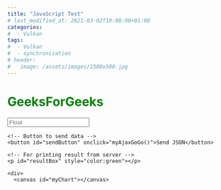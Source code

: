 ```yaml
---
title: "JavaScript Test"
# last_modified_at: 2021-03-02T19:00:00+01:00
categories:
#  - Vulkan
tags:
#  - Vulkan
#  - synchronization
# header:
#   image: /assets/images/1500x500.jpg
---
```


<h1 style="color:green;">
    GeeksForGeeks
</h1>

<p> 
    <!-- Making a text input -->
    <input type="number" step="any" id="inputVal" placeholder="Float" /> 
          
    <!-- Button to send data -->
    <button id="sendButton" onclick="myAjaxGoGo()">Send JSON</button>
  
    <!-- For printing result from server -->
    <p id="resultBox" style="color:green"></p>   
    
    <div>
      <canvas id="myChart"></canvas>
   </div>
</p>

<script src="https://cdn.jsdelivr.net/npm/chart.js"></script>
<script>
function myAjaxGoGo(){ 

	let inputVal = document.getElementById("inputVal").value;
	// Validate inputVal 
	var patternForInputVal=/^-?(\d+(\.\d+)?|\.\d+)$/;
	if (!patternForInputVal.test(inputVal)) {
		alert("Invalid number in textbox: " + inputVal);
		return;
	}

	let result = document.getElementById("resultBox");
	
	// Creating a XHR object 
	let xhr = new XMLHttpRequest(); 
	let url = "https://godbolt.org/api/compiler/g63/compile"; 

	// open a connection 
	xhr.open("POST", url, true); 

	// Set the request header i.e. which type of content you are sending 
	xhr.setRequestHeader("Content-Type", "application/json"); 

	// Create a state change callback 
	xhr.onreadystatechange = function () { 
	
		document.getElementById("sendButton").disabled=false;
	
		if (xhr.readyState === 4 && xhr.status === 200) { 

			// Analyze server result:
			var location = this.responseText.lastIndexOf("####RESULT:");
			if (-1 == location) {
				result.innerHTML = this.responseText; 
			}
			else {
				// Got something that looks like our expected result:
				const resultLines = this.responseText.substring(location + "####RESULT:".length).split("\n");
				if (resultLines.length >= 1) {
					result.innerHTML = resultLines[0];
					
					// Results for chart in lines [1] and [2]:
					if (resultLines.length >= 3) {
						const labels = resultLines[1].split(",");
						const precisions = resultLines[2].split(",").map(x => parseFloat(x));

						const chartData = {
							labels: labels,
							datasets: [{
							  label: 'Precision',
							  backgroundColor: 'rgb(255, 99, 132)',
							  borderColor: 'rgb(255, 99, 132)',
							  data: precisions,
							}]
						  };

						const config = {
							type: 'line',
							data: chartData,
							options: {}
						  };
						
						const myChart = new Chart(
							document.getElementById('myChart'),
							config
						  );
					}
				}
			}
		} 
	}; 
			
	var cppCode = 
	"#include <iostream>                                                                       \n" +
	"#include <algorithm>                                                                      \n" +
	"float precision_for(float reference) {                                                    \n" +
	"	unsigned long long i = *reinterpret_cast<unsigned long long*>(&reference);             \n" +
	"    unsigned long long j = i+1;                                                           \n" +
	"    float more = *reinterpret_cast<float*>(&j);                                           \n" +
	"	unsigned long long k = i-1;                                                            \n" +
	"	float less = *reinterpret_cast<float*>(&k);                                            \n" +
	"    float precision = std::max(more - reference, reference - less);                       \n" +
	"	return precision;                                                                      \n" +
	"}                                                                                         \n" +
	"int main () {                                                                             \n" +
	"    float middle = static_cast<float>({INPUTVAL});                                        \n" +
	"    float step = static_cast<float>(1);                                                   \n" +
	"    std::cout << \"####RESULT:\" << std::defaultfloat << precision_for(middle) << std::endl;\n" +
	"    std::cout << std::fixed;                                                              \n" +
	"    for (int i = -10; i < 10; ++i) {                                                      \n" +
	"        float val = middle + static_cast<float>(i) * step;                                \n" +
	"        std::cout << val << \",\";                                                        \n" +
	"    }                                                                                     \n" +
	"    std::cout << (middle + static_cast<float>(10) * step) << std::endl;                   \n" +
	"    std::cout << std::defaultfloat;                                                       \n" +
	"    for (int i = -10; i < 10; ++i) {                                                      \n" +
	"        float val = middle + static_cast<float>(i) * step;                                \n" +
	"        std::cout << precision_for(val) << \",\";                                         \n" +
	"    }                                                                                     \n" +
	"    std::cout << precision_for(middle + static_cast<float>(10) * step) << std::endl;      \n" +
	"    return 1;                                                                             \n" +
	"}\n";

	// Converting JSON data to string 
	var data = JSON.stringify({
		"source": cppCode.replace("{INPUTVAL}", inputVal),
		"compiler": "g82",
		"options": {
			"userArguments": "-O3",
			"executeParameters": {
				"args": ["arg1", "arg2"],
				"stdin": "hello, world!"
			},
			"compilerOptions": {
				"executorRequest": true
			},
			"filters": {
				"execute": true
			},
			"tools": [],
			"libraries": [
				{"id": "openssl", "version": "111c"}
			]
		},
		"lang": "c++",
		"allowStoreCodeDebug": true
	}); 

	// Sending data with the request 
	xhr.send(data); 

	document.getElementById("sendButton").disabled=true;
} 

</script>

